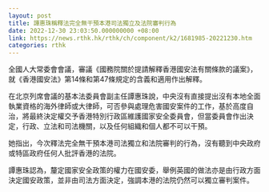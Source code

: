 ```yaml
---
layout: post
title: 譚惠珠稱釋法完全無干預本港司法獨立及法院審判行為
date: 2022-12-30 23:03:50.000000000 +08:00
link: https://news.rthk.hk/rthk/ch/component/k2/1681985-20221230.htm
categories: rthk
---
```


全國人大常委會會議，審議《國務院關於提請解釋香港國安法有關條款的議案》，就《香港國安法》第14條和第47條規定的含義和適用作出解釋。

在北京列席會議的基本法委員會副主任譚惠珠說，中央沒有直接提出沒有本地全面執業資格的海外律師或大律師，可否參與處理危害國安案件的工作，基於高度自治，將最終決定權交予香港特別行政區維護國家安全委員會，但當委員會作出決定，行政、立法和司法機關，以及任何組織和個人都不可以干預。

她指出，今次釋法完全無干預本港司法獨立和法院審判的行為，沒有聽到中央政府或特區政府任何人批評香港的法院。

譚惠珠認為，釐定國家安全政策的權力在國安委，舉例英國的做法亦是由行政方面決定國安政策，並非由司法方面決定，強調本港的法院仍然可以獨立審判案件。
